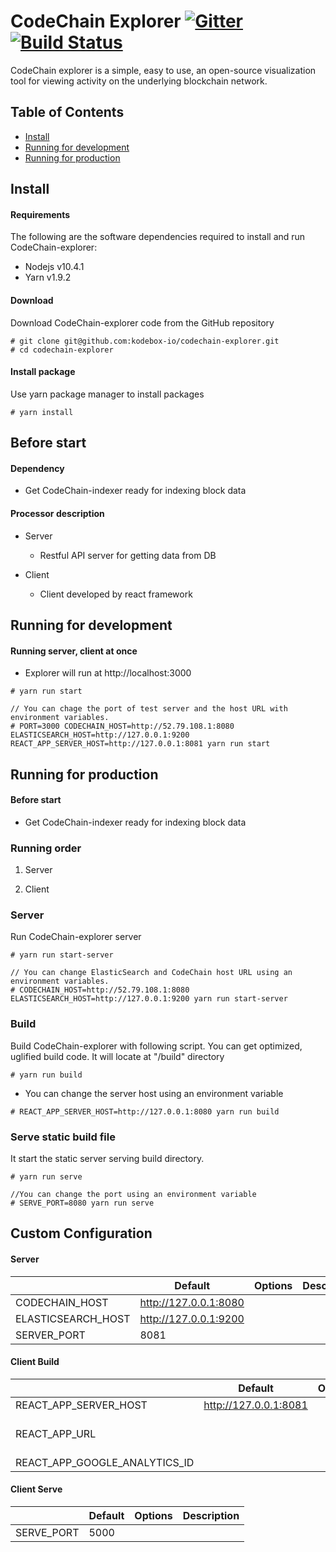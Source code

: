 # CodeChain Explorer [![Gitter](https://badges.gitter.im/CodeChain-io/codechain-explorer.svg)](https://gitter.im/CodeChain-io/codechain-explorer?utm_source=badge&utm_medium=badge&utm_campaign=pr-badge) [![Build Status](https://travis-ci.org/CodeChain-io/codechain-explorer.svg?branch=master)](https://travis-ci.org/CodeChain-io/codechain-explorer)

CodeChain explorer is a simple, easy to use, an open-source visualization tool for viewing activity on the underlying blockchain network.

## Table of Contents

- [Install](https://github.com/CodeChain-io/codechain-explorer#install)
- [Running for development](https://github.com/CodeChain-io/codechain-explorer#running-for-development)
- [Running for production](https://github.com/CodeChain-io/codechain-explorer#running-for-production)

## Install

#### Requirements

The following are the software dependencies required to install and run CodeChain-explorer:

- Nodejs v10.4.1
- Yarn v1.9.2

#### Download

Download CodeChain-explorer code from the GitHub repository

```
# git clone git@github.com:kodebox-io/codechain-explorer.git
# cd codechain-explorer
```

#### Install package

Use yarn package manager to install packages

```
# yarn install
```

## Before start

#### Dependency

- Get CodeChain-indexer ready for indexing block data

#### Processor description

- Server

  - Restful API server for getting data from DB

- Client

  - Client developed by react framework

## Running for development

#### Running server, client at once

- Explorer will run at http://localhost:3000

```
# yarn run start

// You can chage the port of test server and the host URL with environment variables.
# PORT=3000 CODECHAIN_HOST=http://52.79.108.1:8080 ELASTICSEARCH_HOST=http://127.0.0.1:9200 REACT_APP_SERVER_HOST=http://127.0.0.1:8081 yarn run start
```

## Running for production

#### Before start

- Get CodeChain-indexer ready for indexing block data

### Running order

1. Server

2. Client

### Server

Run CodeChain-explorer server

```
# yarn run start-server

// You can change ElasticSearch and CodeChain host URL using an environment variables.
# CODECHAIN_HOST=http://52.79.108.1:8080 ELASTICSEARCH_HOST=http://127.0.0.1:9200 yarn run start-server
```

### Build

Build CodeChain-explorer with following script. You can get optimized, uglified build code. It will locate at "/build" directory

```
# yarn run build
```

- You can change the server host using an environment variable

```
# REACT_APP_SERVER_HOST=http://127.0.0.1:8080 yarn run build
```

### Serve static build file

It start the static server serving build directory.

```
# yarn run serve

//You can change the port using an environment variable
# SERVE_PORT=8080 yarn run serve
```

## Custom Configuration

#### Server

|                    | Default               | Options | Description |
| ------------------ | --------------------- | ------- | ----------- |
| CODECHAIN_HOST     | http://127.0.0.1:8080 |         |             |
| ELASTICSEARCH_HOST | http://127.0.0.1:9200 |         |             |
| SERVER_PORT        | 8081                  |         |             |

#### Client Build

|                               | Default               | Options | Description                     |
| ----------------------------- | --------------------- | ------- | ------------------------------- |
| REACT_APP_SERVER_HOST         | http://127.0.0.1:8081 |         |                                 |
| REACT_APP_URL                 |                       |         | This is used for the open graph |
| REACT_APP_GOOGLE_ANALYTICS_ID |                       |         |                                 |

#### Client Serve

|            | Default | Options | Description |
| ---------- | ------- | ------- | ----------- |
| SERVE_PORT | 5000    |         |             |

